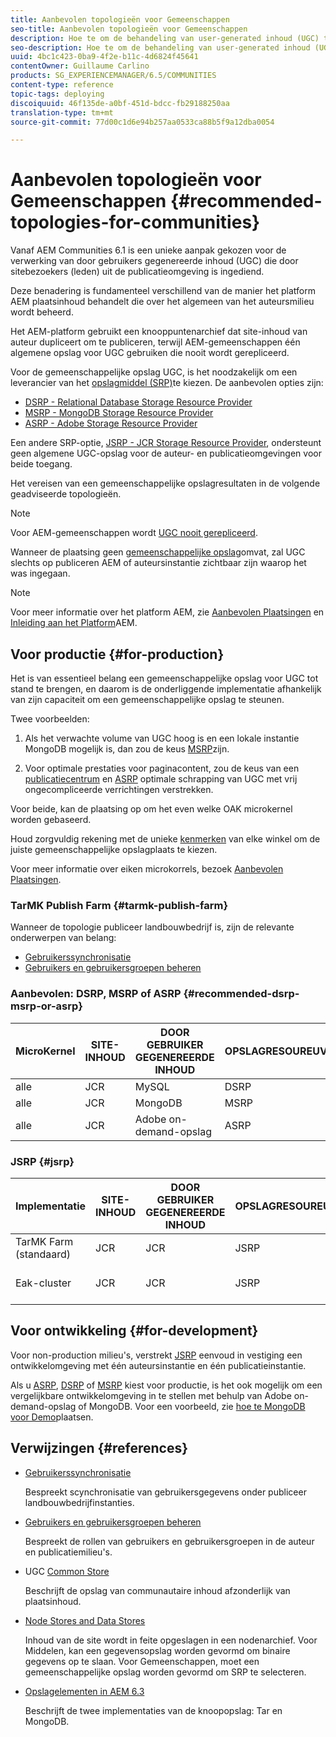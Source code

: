 ```yaml
---
title: Aanbevolen topologieën voor Gemeenschappen
seo-title: Aanbevolen topologieën voor Gemeenschappen
description: Hoe te om de behandeling van user-generated inhoud (UGC) te benaderen
seo-description: Hoe te om de behandeling van user-generated inhoud (UGC) te benaderen
uuid: 4bc1c423-0ba9-4f2e-b11c-4d6824f45641
contentOwner: Guillaume Carlino
products: SG_EXPERIENCEMANAGER/6.5/COMMUNITIES
content-type: reference
topic-tags: deploying
discoiquuid: 46f135de-a0bf-451d-bdcc-fb29188250aa
translation-type: tm+mt
source-git-commit: 77d00c1d6e94b257aa0533ca88b5f9a12dba0054

---
```



# Aanbevolen topologieën voor Gemeenschappen {#recommended-topologies-for-communities}

Vanaf AEM Communities 6.1 is een unieke aanpak gekozen voor de verwerking van door gebruikers gegenereerde inhoud (UGC) die door sitebezoekers (leden) uit de publicatieomgeving is ingediend.

Deze benadering is fundamenteel verschillend van de manier het platform AEM plaatsinhoud behandelt die over het algemeen van het auteursmilieu wordt beheerd.

Het AEM-platform gebruikt een knooppuntenarchief dat site-inhoud van auteur dupliceert om te publiceren, terwijl AEM-gemeenschappen één algemene opslag voor UGC gebruiken die nooit wordt gerepliceerd.

Voor de gemeenschappelijke opslag UGC, is het noodzakelijk om een leverancier van het [opslagmiddel (SRP)](working-with-srp.md)te kiezen. De aanbevolen opties zijn:

* [DSRP - Relational Database Storage Resource Provider](dsrp.md)
* [MSRP - MongoDB Storage Resource Provider](msrp.md)
* [ASRP - Adobe Storage Resource Provider](asrp.md)

Een andere SRP-optie, [JSRP - JCR Storage Resource Provider](jsrp.md), ondersteunt geen algemene UGC-opslag voor de auteur- en publicatieomgevingen voor beide toegang.

Het vereisen van een gemeenschappelijke opslagresultaten in de volgende geadviseerde topologieën.

>[!NOTE]
>
>Voor AEM-gemeenschappen wordt [UGC nooit gerepliceerd](working-with-srp.md#ugc-never-replicated).
>
>Wanneer de plaatsing geen [gemeenschappelijke opslag](working-with-srp.md)omvat, zal UGC slechts op publiceren AEM of auteursinstantie zichtbaar zijn waarop het was ingegaan.


>[!NOTE]
>
>Voor meer informatie over het platform AEM, zie [Aanbevolen Plaatsingen](../../help/sites-deploying/recommended-deploys.md) en [Inleiding aan het Platform](../../help/sites-deploying/data-store-config.md)AEM.


## Voor productie {#for-production}

Het is van essentieel belang een gemeenschappelijke opslag voor UGC tot stand te brengen, en daarom is de onderliggende implementatie afhankelijk van zijn capaciteit om een gemeenschappelijke opslag te steunen.

Twee voorbeelden:

1. Als het verwachte volume van UGC hoog is en een lokale instantie MongoDB mogelijk is, dan zou de keus [MSRP](msrp.md)zijn.

1. Voor optimale prestaties voor paginacontent, zou de keus van een [publicatiecentrum](../../help/sites-deploying/recommended-deploys.md#tarmk-farm) en [ASRP](asrp.md) optimale schrapping van UGC met vrij ongecompliceerde verrichtingen verstrekken.

Voor beide, kan de plaatsing op om het even welke OAK microkernel worden gebaseerd.

Houd zorgvuldig rekening met de unieke [kenmerken](working-with-srp.md#characteristics-of-srp-options) van elke winkel om de juiste gemeenschappelijke opslagplaats te kiezen.

Voor meer informatie over eiken microkorrels, bezoek [Aanbevolen Plaatsingen](../../help/sites-deploying/recommended-deploys.md).

### TarMK Publish Farm {#tarmk-publish-farm}

Wanneer de topologie publiceer landbouwbedrijf is, zijn de relevante onderwerpen van belang:

* [Gebruikerssynchronisatie](sync.md)
* [Gebruikers en gebruikersgroepen beheren](users.md)

### Aanbevolen: DSRP, MSRP of ASRP {#recommended-dsrp-msrp-or-asrp}

| MicroKernel | SITE-INHOUD | DOOR GEBRUIKER GEGENEREERDE INHOUD | OPSLAGRESOUREUVERLENER | ALGEMENE OPSLAG |
|-------------|------------------------|----------------------------------|---------------------------|---------------|
| alle | JCR | MySQL | DSRP | Ja |
| alle | JCR | MongoDB | MSRP | Ja |
| alle | JCR | Adobe on-demand-opslag | ASRP | Ja |

### JSRP {#jsrp}


| Implementatie | SITE-INHOUD | DOOR GEBRUIKER GEGENEREERDE INHOUD | OPSLAGRESOUREUVERLENER | ALGEMENE OPSLAG |
|----------------------|------------------------|----------------------------------|---------------------------|---------------------------------|
| TarMK Farm (standaard) | JCR | JCR | JSRP | Nee |
| Eak-cluster | JCR | JCR | JSRP | Alleen voor publicatie-omgeving |

## Voor ontwikkeling {#for-development}

Voor non-production milieu&#39;s, verstrekt [JSRP](jsrp.md) eenvoud in vestiging een ontwikkelomgeving met één auteursinstantie en één publicatieinstantie.

Als u [ASRP](asrp.md), [DSRP](dsrp.md) of [MSRP](msrp.md) kiest voor productie, is het ook mogelijk om een vergelijkbare ontwikkelomgeving in te stellen met behulp van Adobe on-demand-opslag of MongoDB. Voor een voorbeeld, zie [hoe te MongoDB voor Demo](demo-mongo.md)plaatsen.

## Verwijzingen {#references}

* [Gebruikerssynchronisatie](sync.md)

   Bespreekt scynchronisatie van gebruikersgegevens onder publiceer landbouwbedrijfinstanties.

* [Gebruikers en gebruikersgroepen beheren](users.md)

   Bespreekt de rollen van gebruikers en gebruikersgroepen in de auteur en publicatiemilieu&#39;s.

* UGC [Common Store](working-with-srp.md)

   Beschrijft de opslag van communautaire inhoud afzonderlijk van plaatsinhoud.

* [Node Stores and Data Stores](../../help/sites-deploying/data-store-config.md)

   Inhoud van de site wordt in feite opgeslagen in een nodenarchief. Voor Middelen, kan een gegevensopslag worden gevormd om binaire gegevens op te slaan. Voor Gemeenschappen, moet een gemeenschappelijke opslag worden gevormd om SRP te selecteren.

* [Opslagelementen in AEM 6.3](../../help/sites-deploying/storage-elements-in-aem-6.md)

   Beschrijft de twee implementaties van de knoopopslag: Tar en MongoDB.
